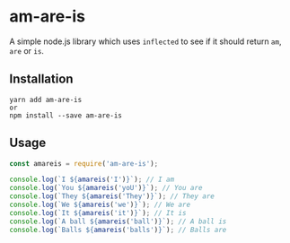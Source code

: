 # am-are-is
A simple node.js library which uses `inflected` to see if it should return `am`, `are` or `is`.

## Installation
```
yarn add am-are-is
or
npm install --save am-are-is
```

## Usage

```javascript
const amareis = require('am-are-is');

console.log(`I ${amareis('I')}`); // I am
console.log(`You ${amareis('yoU')}`); // You are
console.log(`They ${amareis('They')}`); // They are
console.log(`We ${amareis('we')}`); // We are
console.log(`It ${amareis('it')}`); // It is
console.log(`A ball ${amareis('ball')}`); // A ball is
console.log(`Balls ${amareis('balls')}`); // Balls are
```
